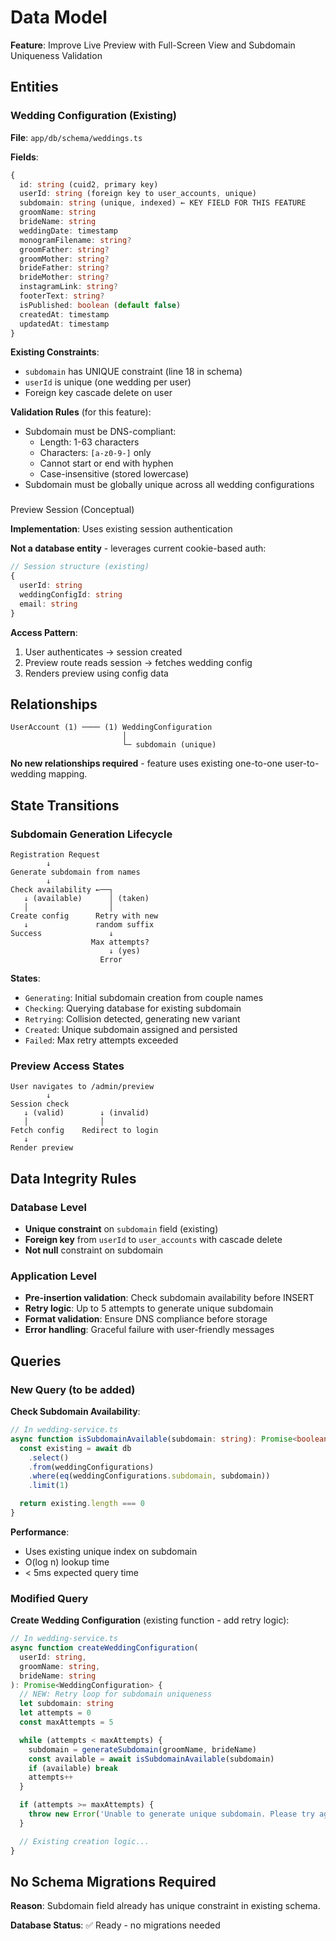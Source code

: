 # Data Model

**Feature**: Improve Live Preview with Full-Screen View and Subdomain Uniqueness Validation

## Entities

### Wedding Configuration (Existing)

**File**: `app/db/schema/weddings.ts`

**Fields**:
```typescript
{
  id: string (cuid2, primary key)
  userId: string (foreign key to user_accounts, unique)
  subdomain: string (unique, indexed) ← KEY FIELD FOR THIS FEATURE
  groomName: string
  brideName: string
  weddingDate: timestamp
  monogramFilename: string?
  groomFather: string?
  groomMother: string?
  brideFather: string?
  brideMother: string?
  instagramLink: string?
  footerText: string?
  isPublished: boolean (default false)
  createdAt: timestamp
  updatedAt: timestamp
}
```

**Existing Constraints**:
- `subdomain` has UNIQUE constraint (line 18 in schema)
- `userId` is unique (one wedding per user)
- Foreign key cascade delete on user

**Validation Rules** (for this feature):
- Subdomain must be DNS-compliant:
  - Length: 1-63 characters
  - Characters: `[a-z0-9-]` only
  - Cannot start or end with hyphen
  - Case-insensitive (stored lowercase)
- Subdomain must be globally unique across all wedding configurations

###

 Preview Session (Conceptual)

**Implementation**: Uses existing session authentication

**Not a database entity** - leverages current cookie-based auth:
```typescript
// Session structure (existing)
{
  userId: string
  weddingConfigId: string
  email: string
}
```

**Access Pattern**:
1. User authenticates → session created
2. Preview route reads session → fetches wedding config
3. Renders preview using config data

## Relationships

```
UserAccount (1) ──── (1) WeddingConfiguration
                         │
                         └─ subdomain (unique)
```

**No new relationships required** - feature uses existing one-to-one user-to-wedding mapping.

## State Transitions

### Subdomain Generation Lifecycle

```
Registration Request
        ↓
Generate subdomain from names
        ↓
Check availability ←──┐
   ↓ (available)      │ (taken)
   │                  │
Create config      Retry with new
   ↓               random suffix
Success               ↓
                  Max attempts?
                      ↓ (yes)
                    Error
```

**States**:
- `Generating`: Initial subdomain creation from couple names
- `Checking`: Querying database for existing subdomain
- `Retrying`: Collision detected, generating new variant
- `Created`: Unique subdomain assigned and persisted
- `Failed`: Max retry attempts exceeded

### Preview Access States

```
User navigates to /admin/preview
        ↓
Session check
   ↓ (valid)        ↓ (invalid)
   │                │
Fetch config    Redirect to login
   ↓
Render preview
```

## Data Integrity Rules

### Database Level
- **Unique constraint** on `subdomain` field (existing)
- **Foreign key** from `userId` to `user_accounts` with cascade delete
- **Not null** constraint on subdomain

### Application Level
- **Pre-insertion validation**: Check subdomain availability before INSERT
- **Retry logic**: Up to 5 attempts to generate unique subdomain
- **Format validation**: Ensure DNS compliance before storage
- **Error handling**: Graceful failure with user-friendly messages

## Queries

### New Query (to be added)

**Check Subdomain Availability**:
```typescript
// In wedding-service.ts
async function isSubdomainAvailable(subdomain: string): Promise<boolean> {
  const existing = await db
    .select()
    .from(weddingConfigurations)
    .where(eq(weddingConfigurations.subdomain, subdomain))
    .limit(1)

  return existing.length === 0
}
```

**Performance**:
- Uses existing unique index on subdomain
- O(log n) lookup time
- < 5ms expected query time

### Modified Query

**Create Wedding Configuration** (existing function - add retry logic):
```typescript
// In wedding-service.ts
async function createWeddingConfiguration(
  userId: string,
  groomName: string,
  brideName: string
): Promise<WeddingConfiguration> {
  // NEW: Retry loop for subdomain uniqueness
  let subdomain: string
  let attempts = 0
  const maxAttempts = 5

  while (attempts < maxAttempts) {
    subdomain = generateSubdomain(groomName, brideName)
    const available = await isSubdomainAvailable(subdomain)
    if (available) break
    attempts++
  }

  if (attempts >= maxAttempts) {
    throw new Error('Unable to generate unique subdomain. Please try again.')
  }

  // Existing creation logic...
}
```

## No Schema Migrations Required

**Reason**: Subdomain field already has unique constraint in existing schema.

**Database Status**: ✅ Ready - no migrations needed
